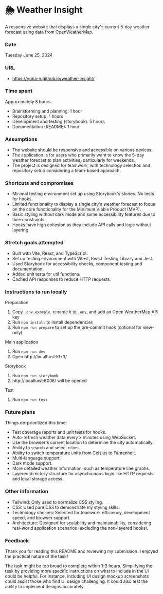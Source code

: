 # 🌦️ Weather Insight

A responsive website that displays a single city's current 5-day weather forecast using data from OpenWeatherMap.

### Date

Tuesday June 25, 2024

### URL

- https://yuria-n.github.io/weather-insight/

### Time spent

Approximately 8 hours.

- Brainstorming and planning: 1 hour
- Repository setup: 1 hours
- Development and testing (storybook): 5 hours
- Documentation (README): 1 hour

### Assumptions

- The website should be responsive and accessible on various devices.
- The application is for users who primarily want to know the 5-day weather forecast to plan activities, particularly for weekends.
- The project is designed for teamwork, with technology selection and repository setup considering a team-based approach.

### Shortcuts and compromises

- Minimal testing environment set up using Storybook's stories. No tests for hooks.
- Limited functionality to display a single city's weather forecast to focus on the core functionality for the Minimum Viable Product (MVP).
- Basic styling without dark mode and some accessibility features due to time constraints.
- Hooks have high cohesion as they include API calls and logic without layering.

### Stretch goals attempted

- Built with Vite, React, and TypeScript.
- Set up testing environment with Vitest, React Testing Library and Jest.
- Used Storybook for accessibility checks, component testing and documentation.
- Added unit tests for util functions.
- Cached API responses to reduce HTTP requests.

### Instructions to run locally

Preparation

1. Copy `.env.example`, rename it to `.env`, and add an Open WeatherMap API key
2. Run `npm install` to install dependencies
3. Run `npm run prepare` to set up the pre-commit hook (optional for view-only)

Main application

1. Run `npm run dev`
2. Open http://localhost:5173/

Storybook

1. Run `npm run storybook`
2. http://localhost:6006/ will be opened

Test

1. Run `npm run test`

### Future plans

Things de-prioritized this time:

- Test coverage reports and unit tests for hooks.
- Auto-refresh weather data every x minutes using WebSocket.
- Use the browser's current location to determine the city automatically.
- Ability to search and select cities.
- Ability to switch temperature units from Celsius to Fahrenheit.
- Multi-language support.
- Dark mode support.
- More detailed weather information, such as temperature line graphs.
- Layered directory structure for asynchronous logic like HTTP requests and local storage access.

### Other information

- Tailwind: Only used to normalize CSS styling.
- CSS: Used pure CSS to demonstrate my styling skills.
- Technology choices: Selected for teamwork efficiency, development speed, and browser support.
- Architecture: Designed for scalability and maintainability, considering real-world application scenarios (excluding the non-layered hooks).

### Feedback

Thank you for reading this README and reviewing my submission. I enjoyed the practical nature of the task!

The task might be too broad to complete within 1-3 hours. Simplifying the task by providing more specific instructions on what to include in the UI could be helpful. For instance, including UI design mockup screenshots could assist those who find UI design challenging. It could also test the ability to implement designs accurately.
